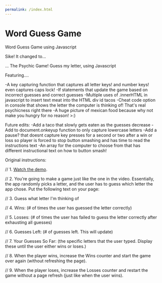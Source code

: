 ```yaml
---
permalink: /index.html
---
```


# Word Guess Game
Word Guess Game using Javascript

Sike! It changed to...

... The Psychic Game! Guess my letter, using Javascript

Featuring....

-A key capturing function that captures all letter keys! and number keys! even captures caps lock! 
-If statements that update the game based on incorrect guesses and correct guesses
-Multiple uses of .innerHTML in javascript to insert text meat into the HTML div id tacos
-Cheat code option in console that shows the letter the computer is thinking of! That's real psychicness right there
-A huge picture of mexican food because why not make you hungry for no reason! >:)



Future edits:
-Add a taco that slowly gets eaten as the guesses decrease
-Add to document.onkeyup function to only capture lowercase letters
-Add a pause? that doesnt capture key presses for a second or two after a win or loss so player is forced to stop button smashing and has time to read the instructions text
-An array for the computer to choose from that has different instructional text on how to button smash! 



Original instructions:

// 1. [Watch the demo](https://youtu.be/qTc45Lox97g).

// 2. You're going to make a game just like the one in the video. Essentially, the app randomly picks a letter, and the user has to guess which letter the app chose. Put the following text on your page:

// 3. Guess what letter I'm thinking of

// 4. Wins: (# of times the user has guessed the letter correctly)

// 5. Losses: (# of times the user has failed to guess the letter correctly after exhausting all guesses)

// 6. Guesses Left: (# of guesses left. This will update)

// 7. Your Guesses So Far: (the specific letters that the user typed. Display these until the user either wins or loses.)

// 8. When the player wins, increase the Wins counter and start the game over again (without refreshing the page).

// 9. When the player loses, increase the Losses counter and restart the game without a page refresh (just like when the user wins).